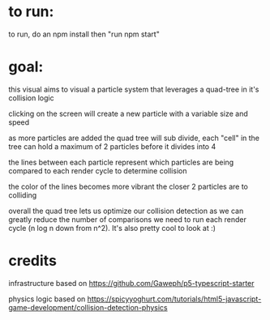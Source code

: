 # to run:

to run, do an npm install then "run npm start"

# goal:

this visual aims to visual a particle system that leverages a quad-tree in it's collision logic

clicking on the screen will create a new particle with a variable size and speed

as more particles are added the quad tree will sub divide, each "cell" in the tree can hold a maximum of 2 particles before it divides into 4

the lines between each particle represent which particles are being compared to each render cycle to determine collision 

the color of the lines becomes more vibrant the closer 2 particles are to colliding

overall the quad tree lets us optimize our collision detection as we can greatly reduce the number of comparisons we need to run each render cycle (n log n down from n^2). It's also pretty cool to look at :)


# credits
 infrastructure based on https://github.com/Gaweph/p5-typescript-starter

 physics logic based on https://spicyyoghurt.com/tutorials/html5-javascript-game-development/collision-detection-physics